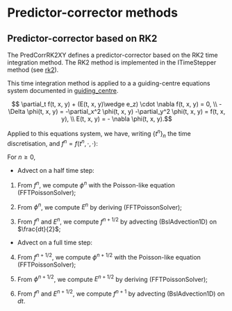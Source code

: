 # Predictor-corrector methods

## Predictor-corrector based on RK2

The PredCorrRK2XY defines a predictor-corrector based on the RK2 time integration method. 
The RK2 method is implemented in the ITimeStepper method (see [rk2](../../timestepper/README.md)). 

This time integration method is applied to a a guiding-centre equations system documented in [guiding\_centre](./../../../simulations/geometryXY/guiding_centre/README.md). 
```math
    \partial_t f(t, x, y) + (E(t, x, y)\wedge e_z) \cdot \nabla f(t, x, y) = 0, \\
    - \Delta \phi(t, x, y)  = -\partial_x^2 \phi(t, x, y) -\partial_y^2 \phi(t, x, y) = f(t, x, y), \\
    E(t, x, y) =  - \nabla \phi(t, x, y).
```


Applied to this equations system, we have, writing $`\{t^n\}_n \text{ the time discretisation, and } f^n = f(t^n, \cdot, \cdot)`$:


For $n\geq 0$,

* Advect on a half time step:

 1. From $f^n$, we compute $\phi^n$ with the Poisson-like equation (FFTPoissonSolver);

 2. From $\phi^n$, we compute $E^n$ by deriving (FFTPoissonSolver);

 3. From $f^n \text{ and } E^n$, we compute $f^{n+1/2}$ by advecting (BslAdvection1D) on $\frac{dt}{2}$;

* Advect on a full time step:

 4. From $f^{n+1/2}$, we compute $\phi^{n+1/2}$ with the Poisson-like equation (FFTPoissonSolver);

 5. From $\phi^{n+1/2}$, we compute $E^{n+1/2}$ by deriving (FFTPoissonSolver);

 6. From $f^n \text{ and } E^{n+1/2}$, we compute $f^{n+1}$ by advecting (BslAdvection1D) on $dt$.

